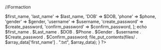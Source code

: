 //Formaction
<?php
if(isset($_POST['Submit'])){
    $first_name = $_POST['first_name'];
    $Last_name = $_POST['last_name'];
    $DOB = $_POST['DOB'];
    $phone = $_POST['phone'];
    $Gender = $_POST['gender'];
    $username = $_POST['username'];
    $create_password = $_POST['create_password'];
    $confirm_password = $_POST['confirm_password'];

    $array_data = [
        'first_name' => $first_name,
        'last_name' => $last_name,
        'DOB' => $DOB,
        'phone' => $phone,
        'gender' => $gender,
        'username' => $username,
        'create_password' => $create_password,
        'confirm_password' => $confirm_password,
    ];

    echo $first_name . $Last_name . $DOB . $Phone . $Gender . $username . $Create_password . $Confirm_password;
    file_put_contents(files/ . $array_data['first_name'] . ".txt", $array_data);
}

?>

